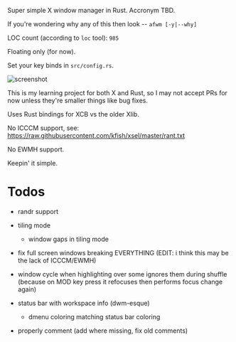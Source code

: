 Super simple X window manager in Rust. Accronym TBD.

If you're wondering why any of this then look -- `afwm [-y|--why]`

LOC count (according to `loc` tool): `985`

Floating only (for now).

Set your key binds in `src/config.rs`.

![screenshot](https://github.com/grufwub/afwm/raw/master/screenshot.png)

This is my learning project for both X and Rust, so I may not accept PRs for now unless
they're smaller things like bug fixes.

Uses Rust bindings for XCB vs the older Xlib.

No ICCCM support, see: https://raw.githubusercontent.com/kfish/xsel/master/rant.txt

No EWMH support.

Keepin' it simple.

# Todos

- randr support

- tiling mode
  - window gaps in tiling mode

- fix full screen windows breaking EVERYTHING (EDIT: i think this may be the lack of ICCCM/EWMH)

- window cycle when highlighting over some ignores them during shuffle
  (because on MOD key press it refocuses then performs focus change again)

- status bar with workspace info (dwm-esque)
  - dmenu coloring matching status bar coloring

- properly comment (add where missing, fix old comments)

